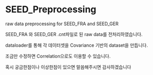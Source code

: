 # SEED_Preprocessing
raw data preprocessing for SEED_FRA and SEED_GER

SEED_FRA 와 SEED_GER .cnt파일로 된 raw data를 전처리하였습니다.

dataloader를 통해 각 데이터셋을 Covariance 기반의 dataset을 만듭니다.

조금만 수정하면 Correlation으로도 이용할 수 있습니다.

혹시 궁금한점이나 이상한점이 있으면 말씀해주시면 감사하겠습니다
